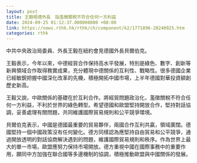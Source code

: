 ```yaml
---
layout: post
title: 王毅晤德外長　指濫徵關稅不符合任何一方利益
date: 2024-09-25 01:12:37.000000000 +08:00
link: https://news.rthk.hk/rthk/ch/component/k2/1771896-20240925.htm
categories: rthk
---
```


中共中央政治局委員、外長王毅在紐約會見德國外長貝爾伯克。

王毅表示，今年以來，中德經貿合作保持高水平發展，特別是綠色、數字、創新等新興領域合作取得務實成果，充分體現中德關係的互利性、戰略性。很多德國企業已經敏銳把握中國深化改革的先機，積極開拓中國市場，上半年德國對華投資額創歷史新高。

王毅又說，中歐關係的基礎在於互利合作。將經貿問題政治化，濫徵關稅不符合任何一方利益，不利於世界的綠色轉型。希望德國和歐盟堅持開放合作，堅持對話協調，妥善處理有關問題，共同維護國際貿易規則和公平競爭環境。

貝爾伯克表示，中國是德國最重要的貿易夥伴，兩國合作互利共贏，領域廣闊。德國堅持一個中國政策沒有任何變化。德方同樣認為應堅持自由貿易和公平競爭，通過開放透明的對話協商解決遇到的問題，維護國際貿易規則和秩序。作為世界上最大的單一市場，歐盟應努力保持市場開放。德方重視中國在國際事務中的重要作用，願同中方加強在聯合國等多邊機制的協調，積極推動歐盟與中國關係的發展。
